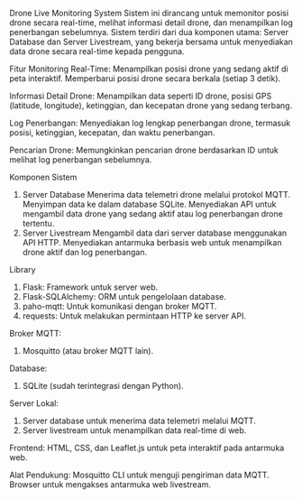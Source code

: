 Drone Live Monitoring System
Sistem ini dirancang untuk memonitor posisi drone secara real-time, melihat informasi detail drone, dan menampilkan log penerbangan sebelumnya. Sistem terdiri dari dua komponen utama: Server Database dan Server Livestream, yang bekerja bersama untuk menyediakan data drone secara real-time kepada pengguna.

Fitur
  Monitoring Real-Time:
  Menampilkan posisi drone yang sedang aktif di peta interaktif.
  Memperbarui posisi drone secara berkala (setiap 3 detik).

Informasi Detail Drone:
  Menampilkan data seperti ID drone, posisi GPS (latitude, longitude), ketinggian, dan kecepatan drone yang sedang terbang.

Log Penerbangan:
  Menyediakan log lengkap penerbangan drone, termasuk posisi, ketinggian, kecepatan, dan waktu penerbangan.

Pencarian Drone:
  Memungkinkan pencarian drone berdasarkan ID untuk melihat log penerbangan sebelumnya.


Komponen Sistem
1. Server Database
    Menerima data telemetri drone melalui protokol MQTT.
    Menyimpan data ke dalam database SQLite.
    Menyediakan API untuk mengambil data drone yang sedang aktif atau log penerbangan drone tertentu.
2. Server Livestream
    Mengambil data dari server database menggunakan API HTTP.
    Menyediakan antarmuka berbasis web untuk menampilkan drone aktif dan log penerbangan.
   
Library
1. Flask: Framework untuk server web.
2. Flask-SQLAlchemy: ORM untuk pengelolaan database.
3. paho-mqtt: Untuk komunikasi dengan broker MQTT.
4. requests: Untuk melakukan permintaan HTTP ke server API.

Broker MQTT:
1. Mosquitto (atau broker MQTT lain).

Database:
1. SQLite (sudah terintegrasi dengan Python).

Server Lokal:
1. Server database untuk menerima data telemetri melalui MQTT.
1. Server livestream untuk menampilkan data real-time di web.

Frontend:
HTML, CSS, dan Leaflet.js untuk peta interaktif pada antarmuka web.

Alat Pendukung:
Mosquitto CLI untuk menguji pengiriman data MQTT.
Browser untuk mengakses antarmuka web livestream.
